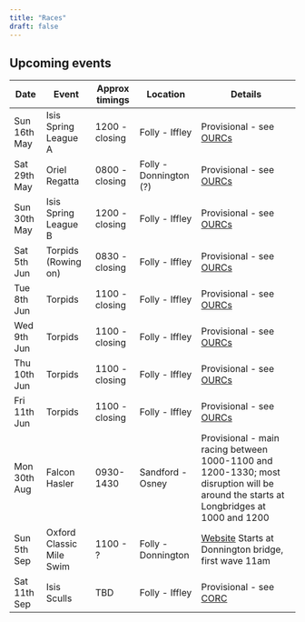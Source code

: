 ```yaml
---
title: "Races"
draft: false
---
```


## Upcoming events

| Date | Event | Approx timings | Location | Details |
| - | - | - | - | - | 
| Sun 16th May | Isis Spring League A | 1200 - closing | Folly - Iffley | Provisional - see [OURCs](https://ourcs.co.uk/) |
| Sat 29th May | Oriel Regatta | 0800 - closing | Folly - Donnington (?) | Provisional - see [OURCs](https://ourcs.co.uk/) |
| Sun 30th May | Isis Spring League B | 1200 - closing | Folly - Iffley | Provisional - see [OURCs](https://ourcs.co.uk/) |
| Sat 5th Jun | Torpids (Rowing on) | 0830 - closing | Folly - Iffley | Provisional - see [OURCs](https://ourcs.co.uk/) |
| Tue 8th Jun | Torpids | 1100 - closing | Folly - Iffley | Provisional - see [OURCs](https://ourcs.co.uk/) |
| Wed 9th Jun | Torpids | 1100 - closing | Folly - Iffley | Provisional - see [OURCs](https://ourcs.co.uk/) |
| Thu 10th Jun | Torpids | 1100 - closing | Folly - Iffley | Provisional - see [OURCs](https://ourcs.co.uk/) |
| Fri 11th Jun | Torpids | 1100 - closing | Folly - Iffley | Provisional - see [OURCs](https://ourcs.co.uk/) |
| Mon 30th Aug | Falcon Hasler | 0930-1430 | Sandford - Osney | Provisional - main racing between 1000-1100 and 1200-1330; most disruption will be around the starts at Longbridges at 1000 and 1200 |
| Sun 5th Sep | Oxford Classic Mile Swim | 1100 - ? | Folly - Donnington | [Website](https://www.swimoxford.co.uk/event-1mile-2021.php) Starts at Donnington bridge, first wave 11am |
| Sat 11th Sep | Isis Sculls | TBD | Folly - Iffley | Provisional - see [CORC](http://oxfordrowingclub.org.uk/isis-sculls/) |
